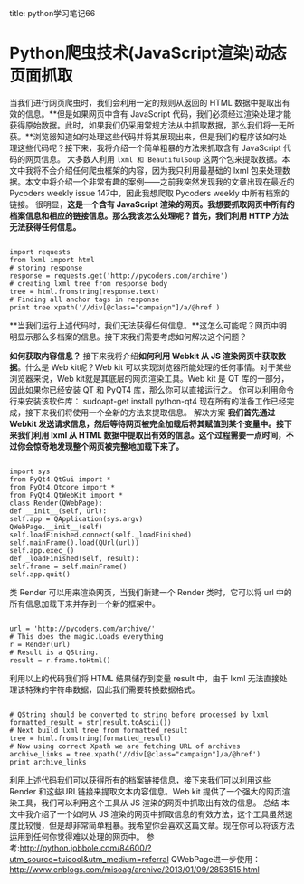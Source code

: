 title: python学习笔记66 

#  Python爬虫技术(JavaScript渲染)动态页面抓取 
当我们进行网页爬虫时，我们会利用一定的规则从返回的 HTML 数据中提取出有效的信息。**但是如果网页中含有 JavaScript 代码，我们必须经过渲染处理才能获得原始数据。此时，如果我们仍采用常规方法从中抓取数据，那么我们将一无所获。**浏览器知道如何处理这些代码并将其展现出来，但是我们的程序该如何处理这些代码呢？接下来，我将介绍一个简单粗暴的方法来抓取含有 JavaScript 代码的网页信息。
大多数人利用 ` lxml 和 BeautifulSoup ` 这两个包来提取数据。本文中我将不会介绍任何爬虫框架的内容，因为我只利用最基础的 lxml 包来处理数据。本文中将介绍一个非常有趣的案例——之前我突然发现我的文章出现在最近的 Pycoders weekly issue 147中，因此我想爬取 Pycoders weekly 中所有档案的链接。
很明显，**这是一个含有 JavaScript 渲染的网页。我想要抓取网页中所有的档案信息和相应的链接信息。那么我该怎么处理呢？首先，我们利用 HTTP 方法无法获得任何信息。**
```

import requests
from lxml import html
# storing response
response = requests.get('http://pycoders.com/archive')
# creating lxml tree from response body
tree = html.fromstring(response.text)
# Finding all anchor tags in response
print tree.xpath('//div[@class="campaign"]/a/@href')

```
**当我们运行上述代码时，我们无法获得任何信息。**这怎么可能呢？网页中明明显示那么多档案的信息。接下来我们需要考虑如何解决这个问题？

**如何获取内容信息？**
接下来我将介绍**如何利用 Webkit 从 JS 渲染网页中获取数据**。什么是 Web kit呢？Web kit 可以实现浏览器所能处理的任何事情。对于某些浏览器来说，Web kit就是其底层的网页渲染工具。Web kit 是 QT 库的一部分，因此如果你已经安装 QT 和 PyQT4 库，那么你可以直接运行之。
你可以利用命令行来安装该软件库：
sudoapt-get install python-qt4
现在所有的准备工作已经完成，接下来我们将使用一个全新的方法来提取信息。
解决方案
**我们首先通过 Webkit 发送请求信息，然后等待网页被完全加载后将其赋值到某个变量中。接下来我们利用 lxml 从 HTML 数据中提取出有效的信息。这个过程需要一点时间，不过你会惊奇地发现整个网页被完整地加载下来了。**
```

import sys
from PyQt4.QtGui import *
from PyQt4.Qtcore import *
from PyQt4.QtWebKit import *
class Render(QWebPage):
def __init__(self, url):
self.app = QApplication(sys.argv)
QWebPage.__init__(self)
self.loadFinished.connect(self._loadFinished)
self.mainFrame().load(QUrl(url))
self.app.exec_()
def _loadFinished(self, result):
self.frame = self.mainFrame()
self.app.quit()

```
类 Render 可以用来渲染网页，当我们新建一个 Render 类时，它可以将 url 中的所有信息加载下来并存到一个新的框架中。
```

url = 'http://pycoders.com/archive/'
# This does the magic.Loads everything
r = Render(url)
# Result is a QString.
result = r.frame.toHtml()

```
利用以上的代码我们将 HTML 结果储存到变量 result 中，由于 lxml 无法直接处理该特殊的字符串数据，因此我们需要转换数据格式。
```

# QString should be converted to string before processed by lxml
formatted_result = str(result.toAscii())
# Next build lxml tree from formatted_result
tree = html.fromstring(formatted_result)
# Now using correct Xpath we are fetching URL of archives
archive_links = tree.xpath('//div[@class="campaign"]/a/@href')
print archive_links

```
利用上述代码我们可以获得所有的档案链接信息，接下来我们可以利用这些 Render 和这些URL链接来提取文本内容信息。Web kit 提供了一个强大的网页渲染工具，我们可以利用这个工具从 JS 渲染的网页中抓取出有效的信息。
总结
本文中我介绍了一个如何从 JS 渲染的网页中抓取信息的有效方法，这个工具虽然速度比较慢，但是却非常简单粗暴。我希望你会喜欢这篇文章。现在你可以将该方法运用到任何你觉得难以处理的网页中。
参考:http://python.jobbole.com/84600/?utm_source=tuicool&utm_medium=referral
QWebPage进一步使用：http://www.cnblogs.com/misoag/archive/2013/01/09/2853515.html